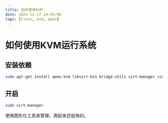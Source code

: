 ```yaml
---
title: 如何使用KVM
date: 2024-12-27 14:44:00
tags: [linux, kvm, qemu]
---
```


# 如何使用KVM运行系统

## 安装依赖

```bash
sudo apt-get install qemu-kvm libvirt-bin bridge-utils virt-manager virtinst virt-viewer
```

## 开启

```bash
sudo virt-manager
```

使用图形化工具来管理，用起来还挺快的。